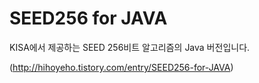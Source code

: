 <h1>SEED256 for JAVA</h1>

KISA에서 제공하는 SEED 256비트 알고리즘의 Java 버전입니다.

(http://hihoyeho.tistory.com/entry/SEED256-for-JAVA)
